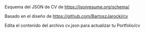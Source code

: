 Esquema del JSON de CV de
https://jsonresume.org/schema/

Basado en el diseño de
https://github.com/BartoszJarocki/cv

Edita el contenido del archivo cv.json para actualizar tu Portfolio/cv
